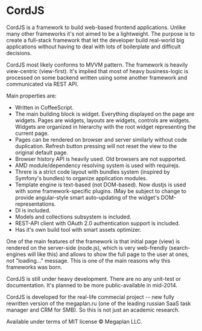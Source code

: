 CordJS
====
CordJS is a framework to build web-based frontend applications. Unlike many other frameworks it's not aimed to be a lightweight. The purpose is to create a full-stack framework that let the developer build real-world big applications without having to deal with lots of boilerplate and difficult decisions.

CordJS most likely conforms to MVVM pattern. The framework is heavily view-centric (view-first). It's implied that most of heavy business-logic is processed on some backend written using some another framework and communicated via REST API. 

Main properties are:
* Written in CoffeeScript.
* The main building block is widget. Everything displayed on the page are widgets. Pages are widgets, layouts are widgets, controls are widgets. Widgets are organized in hierarchy with the root widget representing the current page.
* Pages can be rendered on browser and server similarly without code duplication. Refresh button pressing will not reset the view to the original default page.
* Browser history API is heavily used. Old browsers are not supported.
* AMD module/dependency resolving system is used with requirejs.
* Threre is a strict code layout with bundles system (inspired by Symfony's bundles) to organize application modules.
* Template engine is text-based (not DOM-based). Now dustjs is used with some framework-specific plugins. (May be subject to change to provide angular-style smart auto-updating of the widget's DOM-representations.
* DI is included.
* Models and collections subsystem is included.
* REST-API client with OAuth 2.0 authentication support is included.
* Has it's own build tool with smart assets optimizer.

One of the main features of the framework is that initial page (view) is rendered on the server-side (node.js), which is very web-frendly (search-engines will like this) and allows to show the full page to the user at ones, not "loading..." message. This is one of the main reasons why this frameworks was born.

CordJS is still under heavy development. There are no any unit-test or documentation. It's planned to be more public-available in mid-2014.

CordJS is developed for the real-life commecial project -- new fully rewritten version of the megaplan.ru (one of the leading russian SaaS task manager and CRM for SMB). So this is not just an academic research.

Available under terms of MIT license &copy; Megaplan LLC.
